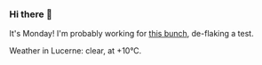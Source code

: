 ### Hi there :wave:

It's Monday! I'm probably working for [this bunch](https://github.com/kohofinancial), de-flaking a test.

Weather in Lucerne: clear, at +10°C.
